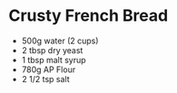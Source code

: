 # Crusty French Bread

* 500g water (2 cups)
* 2 tbsp dry yeast
* 1 tbsp malt syrup
* 780g AP Flour
* 2 1/2 tsp salt


